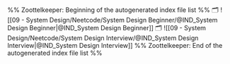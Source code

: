 %% Zoottelkeeper: Beginning of the autogenerated index file list  %%
🗂️ ![[09 - System Design/Neetcode/System Design Beginner/@IND_System Design Beginner|@IND_System Design Beginner]]
🗂️ ![[09 - System Design/Neetcode/System Design Interview/@IND_System Design Interview|@IND_System Design Interview]]
%% Zoottelkeeper: End of the autogenerated index file list  %%
